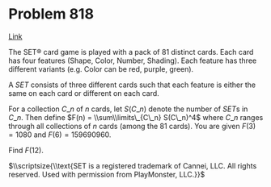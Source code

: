 # Problem 818

[Link](https://projecteuler.net/problem=818)

The SET® card game is played with a pack of $81$ distinct cards. Each card has four features (Shape, Color, Number, Shading). Each feature has three different variants (e.g. Color can be red, purple, green).

A *SET* consists of three different cards such that each feature is either the same on each card or different on each card.

For a collection $C\_n$ of $n$ cards, let $S(C\_n)$ denote the number of *SET*s in $C\_n$. Then define $F(n) = \\sum\\limits\_{C\_n} S(C\_n)^4$ where $C\_n$ ranges through all collections of $n$ cards (among the $81$ cards). You are given $F(3) = 1080$ and $F(6) = 159690960$.

Find $F(12)$.

$\\scriptsize{\\text{SET is a registered trademark of Cannei, LLC. All rights reserved. Used with permission from PlayMonster, LLC.}}$
